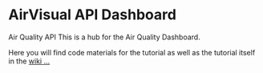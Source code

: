 # AirVisual API Dashboard
Air Quality API
This is a hub for the Air Quality Dashboard.

Here you will find code materials for the tutorial as well as the tutorial itself in the [wiki ...](https://github.com/InitialState/airvisual/wiki)
